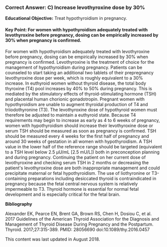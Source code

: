 
### Correct Answer: C) Increase levothyroxine dose by 30% 

**Educational Objective:** Treat hypothyroidism in pregnancy.

#### **Key Point:** For women with hypothyroidism adequately treated with levothyroxine before pregnancy, dosing can be empirically increased by 30% when pregnancy is confirmed.

For women with hypothyroidism adequately treated with levothyroxine before pregnancy, dosing can be empirically increased by 30% when pregnancy is confirmed. Levothyroxine is the treatment of choice for the management of hypothyroidism during pregnancy. Patients can be counseled to start taking an additional two tablets of their prepregnancy levothyroxine dose per week, which is roughly equivalent to a 30% increase. In euthyroid women without thyroid disease, the total body thyroxine (T4) pool increases by 40% to 50% during pregnancy. This is mediated by the stimulatory effects of thyroid-stimulating hormone (TSH) and placental human chorionic gonadotropin. Pregnant women with hypothyroidism are unable to augment thyroidal production of T4 and triiodothyronine (T3). The levothyroxine dose of hypothyroid women must therefore be adjusted to maintain a euthyroid state. Because T4 requirements may begin to increase as early as 4 to 6 weeks of pregnancy, women with hypothyroidism should increase their levothyroxine dose or serum TSH should be measured as soon as pregnancy is confirmed. TSH should be measured every 4 weeks for the first half of pregnancy and around 30 weeks of gestation in all women with hypothyroidism. A TSH value in the lower half of the reference range should be targeted (equivalent to a TSH level below 2.5 µU/mL [2.5 mU/L]) both in preconception planning and during pregnancy.
Continuing the patient on her current dose of levothyroxine and checking serum TSH in 2 months or decreasing the patient's levothyroxine dose are both inappropriate management and could precipitate maternal or fetal hypothyroidism. The use of liothyronine or T3-containing preparations including desiccated thyroid is contraindicated in pregnancy because the fetal central nervous system is relatively impermeable to T3. Thyroid hormone is essential for normal fetal development and is especially critical for the fetal brain.

**Bibliography**

Alexander EK, Pearce EN, Brent GA, Brown RS, Chen H, Dosiou C, et al. 2017 Guidelines of the American Thyroid Association for the Diagnosis and Management of Thyroid Disease During Pregnancy and the Postpartum. Thyroid. 2017;27:315-389. PMID: 28056690 doi:10.1089/thy.2016.0457

This content was last updated in August 2018.